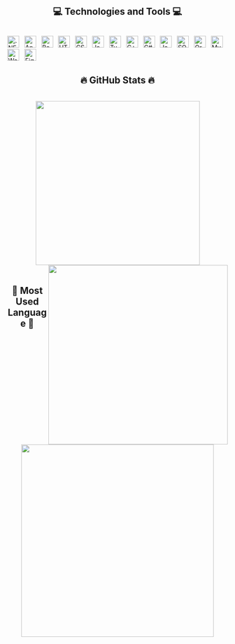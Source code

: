 
<h2 align="center">💻 Technologies and Tools 💻</h2>
<br>
<span><img src="https://img.shields.io/badge/.NET-1F2328?logo=.net&logoColor=592C8C" alt=".NET logo" title=".NET" height="27" /></span>
&nbsp;
<span><img src="https://img.shields.io/badge/Angular-1F2328?logo=angular&logoColor=B52E31" alt="Angular logo" title="Angular" height="27" /></span>
&nbsp;
<span><img src="https://img.shields.io/badge/Bootstrap-1F2328?logo=bootstrap&logoColor=7952B3" alt="Bootstrap logo" title="Bootstrap" height="27" /></span>
&nbsp;
<span><img src="https://img.shields.io/badge/HTML5-1F2328?logo=html5&logoColor=E34F26" alt="HTML5 logo" title="HTML5" height="27" /></span>
&nbsp;
<span><img src="https://img.shields.io/badge/CSS3-1F2328?logo=css3&logoColor=1572B6" alt="CSS3 logo" title="CSS3" height="27" /></span>
&nbsp;
<span><img src="https://img.shields.io/badge/JavaScript-1F2328?logo=javascript&logoColor=F7DF1E" alt="JavaScript logo" title="JavaScript" height="27" /></span>
&nbsp;
<span><img src="https://img.shields.io/badge/TypeScript-1F2328?logo=typescript&logoColor=3178C6" alt="TypeScript logo" title="TypeScript" height="27" /></span>
&nbsp;
<span><img src="https://img.shields.io/badge/C++-1F2328?logo=c%2B%2B&logoColor=%2300599C" alt="C++ logo" title="C++" height="27" /></span>
&nbsp;
<span><img src="https://img.shields.io/badge/C%23-1F2328?logo=csharp&logoColor=512BD4" alt="C# logo" title="C#" height="27" /></span>
&nbsp;
<span><img src="https://img.shields.io/badge/Java-1F2328?logo=openjdk&logoColor=21759B" alt="Java logo" title="Java" height="27" /></span>
&nbsp;
<span><img src="https://img.shields.io/badge/SQLServer-1F2328?logo=microsoftsqlserver&logoColor=CC2927" alt="SQL Server logo" title="SQL Server" height="27" /></span>
&nbsp;
<span><img src="https://img.shields.io/badge/Oracle-1F2328?logo=oracle&logoColor=F80000" alt="Oracle logo" title="Oracle" height="27" /></span>
&nbsp;
<span><img src="https://img.shields.io/badge/MySQL-1F2328?logo=mysql&logoColor=4479A1" alt="MySQL logo" title="MySQL" height="27" /></span>
&nbsp;
<span><img src="https://img.shields.io/badge/WordPress-1F2328?logo=wordPress&logoColor=21759B" alt="WordPress logo" title="WordPress" height="27" /></span>
&nbsp;
<span><img src="https://img.shields.io/badge/Figma-1F2328?logo=figma&logoColor=F24E1E" alt="Figma logo" title="Figma" height="27" /></span>
&nbsp;

<br>
<h2 align="center">🔥 GitHub Stats 🔥</h2>
<br>
<div align=center>
  <img width="375" align="center" src="https://github-readme-stats.vercel.app/api?username=ltmyhau&theme=react&hide_border=false&include_all_commits=false&count_private=false" />
  <img align="right" width="410" src="https://github-readme-streak-stats.herokuapp.com/?user=ltmyhau&theme=react&hide_border=false" />
</div>

<br>
<h2 align="center">🌟 Most Used Language 🌟</h2>
<br>
<div align=center>
  <img width="440" align="center" src="https://github-readme-stats.vercel.app/api/top-langs/?username=ltmyhau&theme=react&hide_border=false&include_all_commits=false&count_private=false&layout=compact" />
</div>
